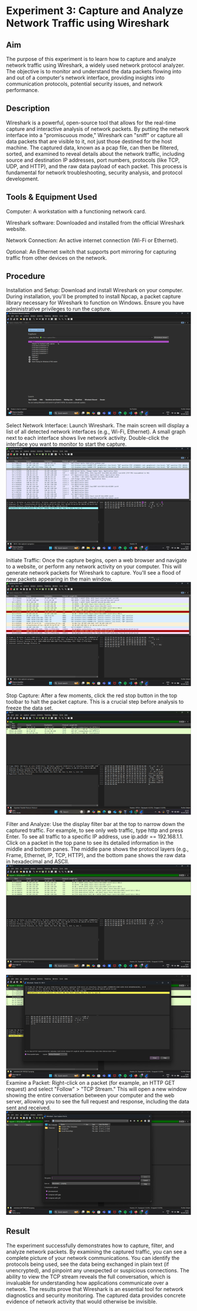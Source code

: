 # Experiment 3: Capture and Analyze Network Traffic using Wireshark

## Aim
The purpose of this experiment is to learn how to capture and analyze network traffic using Wireshark, a widely used network protocol analyzer. The objective is to monitor and understand the data packets flowing into and out of a computer's network interface, providing insights into communication protocols, potential security issues, and network performance.

## Description
Wireshark is a powerful, open-source tool that allows for the real-time capture and interactive analysis of network packets. By putting the network interface into a "promiscuous mode," Wireshark can "sniff" or capture all data packets that are visible to it, not just those destined for the host machine. The captured data, known as a pcap file, can then be filtered, sorted, and examined to reveal details about the network traffic, including source and destination IP addresses, port numbers, protocols (like TCP, UDP, and HTTP), and the raw data payload of each packet. This process is fundamental for network troubleshooting, security analysis, and protocol development.

## Tools & Equipment Used
Computer: A workstation with a functioning network card.

Wireshark software: Downloaded and installed from the official Wireshark website.

Network Connection: An active internet connection (Wi-Fi or Ethernet).

Optional: An Ethernet switch that supports port mirroring for capturing traffic from other devices on the network.

## Procedure
Installation and Setup: Download and install Wireshark on your computer. During installation, you'll be prompted to install Npcap, a packet capture library necessary for Wireshark to function on Windows. Ensure you have administrative privileges to run the capture.
![alt text](<Screenshot1/Screenshot 2025-09-02 154529.png>)

Select Network Interface: Launch Wireshark. The main screen will display a list of all detected network interfaces (e.g., Wi-Fi, Ethernet). A small graph next to each interface shows live network activity. Double-click the interface you want to monitor to start the capture.
![alt text](<Screenshot1/Screenshot 2025-09-02 154542.png>)

Initiate Traffic: Once the capture begins, open a web browser and navigate to a website, or perform any network activity on your computer. This will generate network packets for Wireshark to capture. You'll see a flood of new packets appearing in the main window.
![alt text](<Screenshot1/Screenshot 2025-09-02 154608.png>)

Stop Capture: After a few moments, click the red stop button in the top toolbar to halt the packet capture. This is a crucial step before analysis to freeze the data set.
![alt text](Screenshot1/hbefwekl.jpg)

Filter and Analyze: Use the display filter bar at the top to narrow down the captured traffic. For example, to see only web traffic, type http and press Enter. To see all traffic to a specific IP address, use ip.addr == 192.168.1.1. Click on a packet in the top pane to see its detailed information in the middle and bottom panes. The middle pane shows the protocol layers (e.g., Frame, Ethernet, IP, TCP, HTTP), and the bottom pane shows the raw data in hexadecimal and ASCII.
![alt text](<Screenshot1/Screenshot 2025-09-02 154732.png>)

![alt text](<Screenshot1/Screenshot 2025-09-02 154804.png>)
Examine a Packet: Right-click on a packet (for example, an HTTP GET request) and select "Follow" > "TCP Stream." This will open a new window showing the entire conversation between your computer and the web server, allowing you to see the full request and response, including the data sent and received.
![alt text](<Screenshot1/Screenshot 2025-09-02 155151.png>)

## Result
The experiment successfully demonstrates how to capture, filter, and analyze network packets. By examining the captured traffic, you can see a complete picture of your network communications. You can identify the protocols being used, see the data being exchanged in plain text (if unencrypted), and pinpoint any unexpected or suspicious connections. The ability to view the TCP stream reveals the full conversation, which is invaluable for understanding how applications communicate over a network. The results prove that Wireshark is an essential tool for network diagnostics and security monitoring. The captured data provides concrete evidence of network activity that would otherwise be invisible.